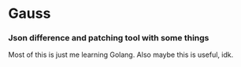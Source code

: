 # Gauss

### Json difference and patching tool with some things

Most of this is just me learning Golang. Also maybe this is useful, idk.
